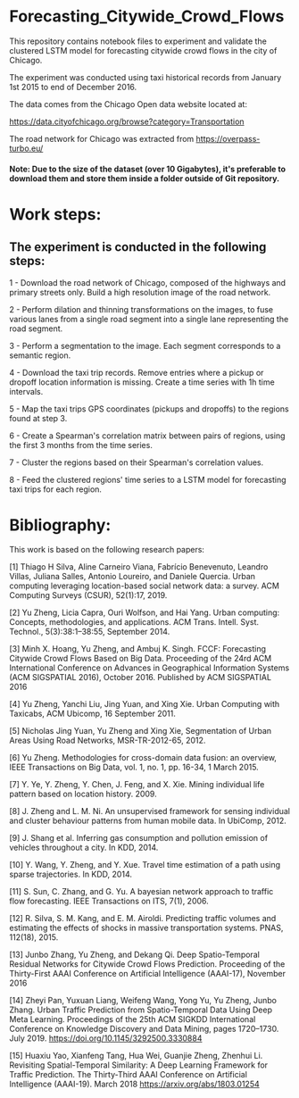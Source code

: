 # Forecasting_Citywide_Crowd_Flows


This repository contains notebook files to experiment and validate the clustered LSTM model for forecasting citywide crowd flows in the city of Chicago.

The experiment was conducted using taxi historical records from January 1st 2015 to end of December 2016.  



The data comes from the Chicago Open data website located at:

https://data.cityofchicago.org/browse?category=Transportation


The road network for Chicago was extracted from https://overpass-turbo.eu/

#### Note: Due to the size of the dataset (over 10 Gigabytes), it's preferable to download them and store them inside a folder outside of Git repository.


# Work steps:

## The experiment is conducted in the following steps:

1 - Download the road network of Chicago, composed of the highways and primary streets only. Build a high resolution image of the road network.

2 - Perform dilation and thinning transformations on the images, to fuse various lanes from a single road segment into a single lane representing the road segment.

3 - Perform a segmentation to the image. Each segment corresponds to a semantic region. 

4 - Download the taxi trip records. Remove entries where a pickup or dropoff location information is missing. Create a time series with 1h time intervals.

5 - Map the taxi trips GPS coordinates (pickups and dropoffs) to the regions found at step 3.

6 - Create a Spearman's correlation matrix between pairs of regions, using the first 3 months from the time series. 

7 - Cluster the regions based on their Spearman's correlation values.

8 - Feed the clustered regions' time series to a LSTM model for forecasting taxi trips for each region.


# Bibliography:

This work is based on the following research papers:

[1] Thiago H Silva, Aline Carneiro Viana, Fabrício Benevenuto, Leandro Villas, Juliana Salles, Antonio Loureiro, and Daniele Quercia. Urban computing leveraging location-based social network data: a survey. ACM Computing Surveys (CSUR), 52(1):17, 2019. 

[2] Yu Zheng, Licia Capra, Ouri Wolfson, and Hai Yang. Urban computing: Concepts, methodologies, and applications. ACM Trans. Intell. Syst. Technol., 5(3):38:1–38:55, September 2014. 

[3] Minh X. Hoang, Yu Zheng, and Ambuj K. Singh. FCCF: Forecasting Citywide Crowd Flows Based on Big Data. Proceeding of the 24rd ACM International Conference on Advances in Geographical Information Systems (ACM SIGSPATIAL 2016), October 2016. Published by ACM SIGSPATIAL 2016

[4] Yu Zheng, Yanchi Liu, Jing Yuan, and Xing Xie. Urban Computing with Taxicabs, ACM Ubicomp, 16 September 2011.

[5] Nicholas Jing Yuan, Yu Zheng and Xing Xie, Segmentation of Urban Areas Using Road Networks, MSR-TR-2012-65, 2012.

[6] Yu Zheng. Methodologies for cross-domain data fusion: an overview, IEEE Transactions on Big Data, vol. 1, no. 1, pp. 16-34, 1 March 2015. 

[7] Y. Ye, Y. Zheng, Y. Chen, J. Feng, and X. Xie. Mining individual life pattern based on location history. 2009. 

[8] J. Zheng and L. M. Ni. An unsupervised framework for sensing individual and cluster behaviour patterns from human mobile data. In UbiComp, 2012.

[9] J. Shang et al. Inferring gas consumption and pollution emission of vehicles throughout a city. In KDD, 2014. 

[10] Y. Wang, Y. Zheng, and Y. Xue. Travel time estimation of a path using sparse trajectories. In KDD, 2014. 

[11] S. Sun, C. Zhang, and G. Yu. A bayesian network approach to traffic flow forecasting. IEEE Transactions on ITS, 7(1), 2006. 

[12] R. Silva, S. M. Kang, and E. M. Airoldi. Predicting traffic volumes and estimating the effects of shocks in massive transportation systems. PNAS, 112(18), 2015. 

[13] Junbo Zhang, Yu Zheng, and Dekang Qi. Deep Spatio-Temporal Residual Networks for Citywide Crowd Flows Prediction. Proceeding of the Thirty-First AAAI Conference on Artificial Intelligence (AAAI-17), November 2016

[14] Zheyi Pan, Yuxuan Liang, Weifeng Wang, Yong Yu, Yu Zheng, Junbo Zhang. Urban Traffic Prediction from Spatio-Temporal Data Using Deep Meta Learning. Proceedings of the 25th ACM SIGKDD International Conference on Knowledge Discovery and Data Mining, pages 1720–1730. July 2019. https://doi.org/10.1145/3292500.3330884

[15] Huaxiu Yao, Xianfeng Tang, Hua Wei, Guanjie Zheng, Zhenhui Li. Revisiting Spatial-Temporal Similarity: A Deep Learning Framework for Traffic Prediction. The Thirty-Third AAAI Conference on Artificial Intelligence (AAAI-19). March 2018 https://arxiv.org/abs/1803.01254
